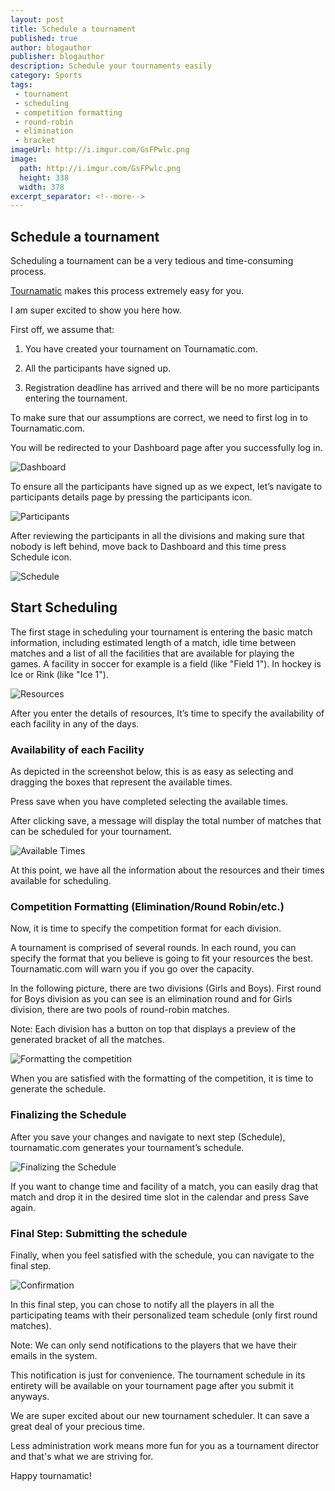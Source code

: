 ```yaml
---
layout: post
title: Schedule a tournament
published: true
author: blogauthor
publisher: blogauthor
description: Schedule your tournaments easily
category: Sports
tags:
 - tournament
 - scheduling
 - competition formatting
 - round-robin
 - elimination
 - bracket
imageUrl: http://i.imgur.com/GsFPwlc.png
image:
  path: http://i.imgur.com/GsFPwlc.png
  height: 338
  width: 378
excerpt_separator: <!--more-->
---
```


## Schedule a tournament

Scheduling a tournament can be a very tedious and time-consuming process.

[Tournamatic](https://tournamatic.com) makes this process extremely easy for you.

I am super excited to show you here how.
<!--more-->
First off, we assume that:

  1. You have created your tournament on Tournamatic.com.

  2. All the participants have signed up.

  3. Registration deadline has arrived and there will be no more participants entering the tournament.

To make sure that our assumptions are correct, we need to first log in to Tournamatic.com.

You will be redirected to your Dashboard page after you successfully log in.

![Dashboard](http://i.imgur.com/uL46b0h.png)

To ensure all the participants have signed up as we expect, let’s navigate to participants details page by pressing the participants icon.

![Participants](http://i.imgur.com/fcgIEM3.png)

After reviewing the participants in all the divisions and making sure that nobody is left behind, move back to Dashboard and this time press Schedule icon.

![Schedule](http://i.imgur.com/36oCbeL.png)

## Start Scheduling

The first stage in scheduling your tournament is entering the basic match information, including estimated length of a match, idle time between matches and a list of all the facilities that are available for playing the games.
A facility in soccer for example is a field (like "Field 1"). In hockey is Ice or Rink (like "Ice 1").

![Resources](http://i.imgur.com/UPwc80C.png)

After you enter the details of resources, It’s time to specify the availability of each facility in any of the days.

### Availability of each Facility

As depicted in the screenshot below, this is as easy as selecting and dragging the boxes that represent the available times.

Press save when you have completed selecting the available times.

After clicking save, a message will display the total number of matches that can be scheduled for your tournament.

![Available Times](http://i.imgur.com/4QJk75W.png)

At this point, we have all the information about the resources and their times available for scheduling.

### Competition Formatting (Elimination/Round Robin/etc.)

Now, it is time to specify the competition format for each division.

A tournament is comprised of several rounds.
In each round, you can specify the format that you believe is going to fit your resources the best.
Tournamatic.com will warn you if you go over the capacity.

In the following picture, there are two divisions (Girls and Boys).
First round for Boys division as you can see is an elimination round and for Girls division, there are two pools of round-robin matches.

Note: Each division has a <span class="fa fa-2x fa-sitemap"></span> button on top that displays a preview of the generated bracket of all the matches.

![Formatting the competition](http://i.imgur.com/ZyWVQZn.png)

When you are satisfied with the formatting of the competition, it is time to generate the schedule.

### Finalizing the Schedule

After you save your changes and navigate to next step (Schedule), tournamatic.com generates your tournament’s schedule.

![Finalizing the Schedule](http://i.imgur.com/GsFPwlc.png)

If you want to change time and facility of a match, you can easily drag that match and drop it in the desired time slot in the calendar and press Save again.

### Final Step: Submitting the schedule

Finally, when you feel satisfied with the schedule, you can navigate to the final step.

![Confirmation](http://i.imgur.com/FzOJvdU.png)

In this final step, you can chose to notify all the players in all the participating teams with their personalized team schedule (only first round matches).

Note: We can only send notifications to the players that we have their emails in the system.

This notification is just for convenience. The tournament schedule in its entirety will be available on your tournament page after you submit it anyways.

We are super excited about our new tournament scheduler. It can save a great deal of your precious time.

Less administration work means more fun for you as a tournament director and that's what we are striving for.

Happy tournamatic!



